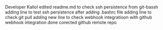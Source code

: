 Developer Kallol edited readme.md to check ssh persistence from git-bassh
adding line to test ssh persistence after adding .bashrc file
adding line to check git pull
adding new line to check webhook integratioon with github
webhook integration done
corected github remote repo
